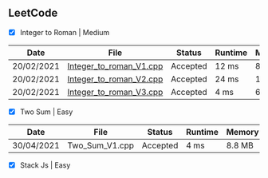 ## LeetCode
  - [X] Integer to Roman | Medium

|Date| File |Status | Runtime | Memory | Language| 
|---|---| ---| ---| ---| ---| 
|20/02/2021|  [Integer_to_roman_V1.cpp](https://github.com/FernandoFH/LeetCode/blob/main/Integer_to_roman_V1.cpp) |Accepted|	12 ms|	8.8 MB |	CPP |
|20/02/2021|  [Integer_to_roman_V2.cpp](https://github.com/FernandoFH/LeetCode/blob/main/Integer_to_roman_V2.cpp) |Accepted|	24 ms|	12.8 MB |	CPP |
|20/02/2021|  [Integer_to_roman_V3.cpp](https://github.com/FernandoFH/LeetCode/blob/main/Integer_to_roman_V3.cpp) |Accepted|	4 ms|	6 MB |	CPP |

- [X] Two Sum | Easy

|Date| File |Status    | Runtime | Memory | Language| 
|--- |---   | ---      | ---     | ---    | ---     | 
| 30/04/2021   | Two_Sum_V1.cpp      | Accepted | 4 ms    |	8.8 MB |	  CPP  |

- [X] Stack Js | Easy